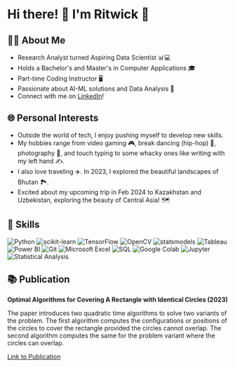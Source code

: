 # Hi there! 👋 I'm Ritwick 👋

## 👨‍💻 About Me

- Research Analyst turned Aspiring Data Scientist 📊💻
- Holds a Bachelor's and Master's in Computer Applications 🎓
- Part-time Coding Instructor 🖥️
- Passionate about AI-ML solutions and Data Analysis 🚀
- Connect with me on [LinkedIn](https://www.linkedin.com/in/rghoshal2000/)!

## 🌐 Personal Interests

- Outside the world of tech, I enjoy pushing myself to develop new skills.
- My hobbies range from video gaming 🎮, break dancing (hip-hop) 💃, photography 📸, and touch typing to some whacky ones like writing with my left hand ✍️.
- I also love traveling ✈️. In 2023, I explored the beautiful landscapes of Bhutan 🏞️.
- Excited about my upcoming trip in Feb 2024 to Kazakhstan and Uzbekistan, exploring the beauty of Central Asia! 🗺️

## 🚀 Skills

![Python](https://img.shields.io/badge/Python-3776AB?style=flat&logo=python&logoColor=white) ![scikit-learn](https://img.shields.io/badge/scikit_learn-F7931E?style=flat&logo=scikit-learn&logoColor=white) ![TensorFlow](https://img.shields.io/badge/TensorFlow-FF6F00?style=flat&logo=tensorflow&logoColor=white) ![OpenCV](https://img.shields.io/badge/OpenCV-5C3EE8?style=flat&logo=opencv&logoColor=white) ![statsmodels](https://img.shields.io/badge/statsmodels-302C71?style=flat&logo=statsmodels&logoColor=white) ![Tableau](https://img.shields.io/badge/Tableau-E97627?style=flat&logo=tableau&logoColor=white) ![Power BI](https://img.shields.io/badge/Power_BI-F2C811?style=flat&logo=power-bi&logoColor=white) ![Git](https://img.shields.io/badge/Git-F05032?style=flat&logo=git&logoColor=white) ![Microsoft Excel](https://img.shields.io/badge/Microsoft_Excel-217346?style=flat&logo=microsoft-excel&logoColor=white) ![SQL](https://img.shields.io/badge/SQL-003B57?style=flat&logo=sql&logoColor=white) ![Google Colab](https://img.shields.io/badge/Google_Colab-F9AB00?style=flat&logo=google-colab&logoColor=white) ![Jupyter](https://img.shields.io/badge/Jupyter-F37626?style=flat&logo=jupyter&logoColor=white) ![Statistical Analysis](https://img.shields.io/badge/Statistical_Analysis-6F42C1?style=flat&logo=statistics&logoColor=white)

## 📚 Publication

**Optimal Algorithms for Covering A Rectangle with Identical Circles (2023)**

The paper introduces two quadratic time algorithms to solve two variants of the problem. The first algorithm computes the configurations or positions of the circles to cover the rectangle provided the circles cannot overlap. The second algorithm computes the same for the problem variant where the circles can overlap.

[Link to Publication](https://ieeexplore.ieee.org/document/10307304)
